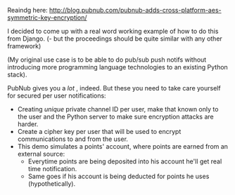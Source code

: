 Reaindg here: http://blog.pubnub.com/pubnub-adds-cross-platform-aes-symmetric-key-encryption/ 

I decided to come up with a real word working example of how to do this from Django.
(- but the proceedings should be quite similar with any other framework)

(My original use case is to be able to do pub/sub push notifs without introducing more programming
language technologies to an existing Python stack).

PubNub gives you a *lot* , indeed. But these you need to take care yourself for secured per user
notifications:

* Creating *unique* private channel ID per user, make that known only to the user and the Python server to
  make sure encryption attacks are harder.
* Create a cipher key per user that will be used to encrypt communications to and from the user.
* This demo simulates a points' account, where points are earned from an external source:
  - Everytime points are being deposited into his account he'll get real time notification.
  - Same goes if his account is being deducted for points he uses (hypothetically).

